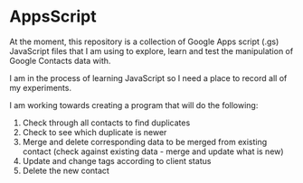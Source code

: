 # AppsScript
At the moment, this repository is a collection of Google Apps script (.gs) JavaScript files 
that I am using to explore, learn and test the manipulation of Google Contacts data with.

I am in the process of learning JavaScript so I need a place to record all of my experiments.

I am working towards creating a program that will do the following:
1. Check through all contacts to find duplicates
2. Check to see which duplicate is newer
3. Merge and delete corresponding data to be merged from existing contact (check against
existing data - merge and update what is new)
4. Update and change tags according to client status
5. Delete the new contact 
